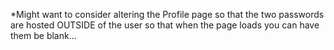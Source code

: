 *Might want to consider altering the Profile page so that the two passwords are hosted OUTSIDE of the user so that when the page loads you can have them be blank...
